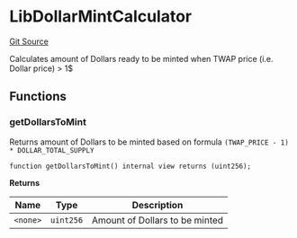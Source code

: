 # LibDollarMintCalculator
[Git Source](https://github.com/ubiquity/ubiquity-dollar/blob/565aaa6bed7cb481fd57c9fc6a7b1052ff2aa816/src/dollar/libraries/LibDollarMintCalculator.sol)

Calculates amount of Dollars ready to be minted when TWAP price (i.e. Dollar price) > 1$


## Functions
### getDollarsToMint

Returns amount of Dollars to be minted based on formula `(TWAP_PRICE - 1) * DOLLAR_TOTAL_SUPPLY`


```solidity
function getDollarsToMint() internal view returns (uint256);
```
**Returns**

|Name|Type|Description|
|----|----|-----------|
|`<none>`|`uint256`|Amount of Dollars to be minted|


